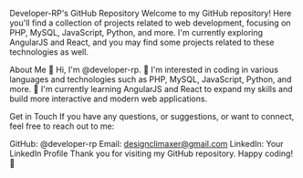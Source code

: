 Developer-RP's GitHub Repository
Welcome to my GitHub repository! Here you'll find a collection of projects related to web development, focusing on PHP, MySQL, JavaScript, Python, and more. I'm currently exploring AngularJS and React, and you may find some projects related to these technologies as well.

About Me
👋 Hi, I'm @developer-rp.
👀 I'm interested in coding in various languages and technologies such as PHP, MySQL, JavaScript, Python, and more.
🌱 I'm currently learning AngularJS and React to expand my skills and build more interactive and modern web applications.

Get in Touch
If you have any questions, or suggestions, or want to connect, feel free to reach out to me:

GitHub: @developer-rp 
Email: designclimaxer@gmail.com
LinkedIn: Your LinkedIn Profile
Thank you for visiting my GitHub repository. Happy coding! 🚀

<!---
developer-rp/developer-rp is a ✨ special ✨ repository because its `README.md` (this file) appears on your GitHub profile.
You can click the Preview link to take a look at your changes.
--->
